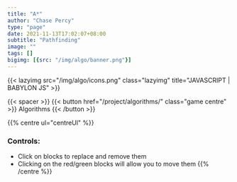 ```yaml
---
title: "A*"
author: "Chase Percy"
type: "page"
date: 2021-11-13T17:02:07+08:00
subtitle: "Pathfinding"
image: ""
tags: []
bigimg: [{src: "/img/algo/banner.png"}]
---
```


{{< lazyimg src="/img/algo/icons.png" class="lazyimg" title="JAVASCRIPT | BABYLON JS" >}}

{{< spacer >}}
{{< button href="/project/algorithms/" class="game centre" >}} Algorithms {{< /button >}}

{{% centre ul="centreUl" %}}
### Controls:
- Click on blocks to replace and remove them
- Clicking on the red/green blocks will allow you to move them
{{% /centre %}}